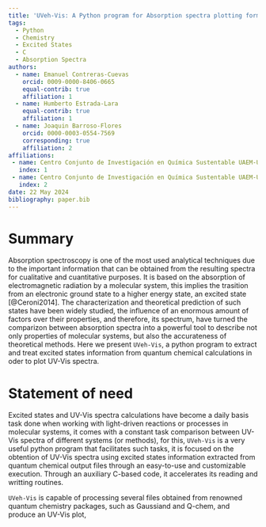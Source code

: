 ```yaml
---
title: 'UVeh-Vis: A Python program for Absorption spectra plotting form QC calculations'
tags:
  - Python
  - Chemistry
  - Excited States
  - C
  - Absorption Spectra
authors:
  - name: Emanuel Contreras-Cuevas
    orcid: 0009-0000-8406-0665
    equal-contrib: true
    affiliation: 1
  - name: Humberto Estrada-Lara
    equal-contrib: true 
    affiliation: 1
  - name: Joaquin Barroso-Flores
    orcid: 0000-0003-0554-7569
    corresponding: true
    affiliation: 2
affiliations:
 - name: Centro Conjunto de Investigación en Química Sustentable UAEM-UNAM, Universidad Autónoma del Estado de México, México
   index: 1
 - name: Centro Conjunto de Investigación en Química Sustentable UAEM-UNAM, Universidad Nacional Autónoma de México, México
   index: 2
date: 22 May 2024
bibliography: paper.bib
---
```



# Summary

Absorption spectroscopy is one of the most used analytical techniques due to
the important information that can be obtained from the resulting spectra for 
cualitative and cuantitative purposes. It is based on the absorption of electromagnetic
radiation by a molecular system, this implies the trasition from an electronic 
ground state to a higher energy state, an excited state [@Ceroni2014]. The characterization 
and theoretical prediction of such states have been widely studied, the influence of
an enormous amount of factors over their properties, and therefore, its spectrum,
have turned the comparizon between absorption spectra into a powerful tool to describe 
not only properties of molecular systems, but also the accurateness of theoretical
methods. Here we present `UVeh-Vis`, a python program to extract and treat excited states
information from quantum chemical calculations in oder to plot UV-Vis spectra.

# Statement of need

Excited states and UV-Vis spectra calculations have become a daily basis task done 
when working with light-driven reactions or processes in molecular systems, it 
comes with a constant task comparison between UV-Vis spectra of different systems 
(or methods), for this, `UVeh-Vis` is a very useful python program that facilitates
such tasks, it is focused on the obtention of UV-Vis spectra using excited states
information extracted from quantum chemical output files through an easy-to-use
and customizable execution. Through an auxiliary C-based code, it accelerates its
reading and writting routines. 

`UVeh-Vis` is capable of processing several files obtained from renowned quantum
chemistry packages, such as Gaussiand and Q-chem, and produce an UV-Vis plot, 


